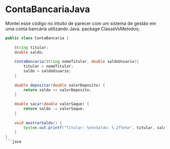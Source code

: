# ContaBancariaJava
Montei esse código no intuito de parecer com um sistema de gestão em uma conta bancária utilizando Java.
package ClasseVsMetodos;

```java
public class ContaBancaria {
	
	String titular;
	double saldo;
	
	ContaBancaria(String nomeTitular, double saldoUsuario){
		titular = nomeTitular;
		saldo = saldoUsuario;	
	}
	
	double depositar(double valorDeposito) {
		return saldo += valorDeposito;
	}
	
	double sacar(double valorSaque) {
		return saldo -= valorSaque;
	}
	
	void mostrarSaldo() {
		System.out.printf("Titular: %s%nSaldo: %.2f%n%n", titular, saldo);
	}
}
```java
